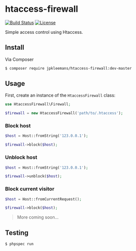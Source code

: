 # htaccess-firewall

[![Build Status](https://img.shields.io/travis/jpkleemans/htaccess-firewall.svg)](https://travis-ci.org/jpkleemans/htaccess-firewall)
[![License](https://img.shields.io/badge/license-MIT-brightgreen.svg)](LICENSE.md)

Simple access control using Htaccess.

## Install

Via Composer

``` bash
$ composer require jpkleemans/htaccess-firewall:dev-master
```

## Usage

First, create an instance of the `HtaccessFirewall` class:

``` php
use HtaccessFirewall\Firewall;

$firewall = new HtaccessFirewall('path/to/.htaccess');
```

### Block host

``` php
$host = Host::fromString('123.0.0.1');

$firewall->block($host);
```

### Unblock host

``` php
$host = Host::fromString('123.0.0.1');

$firewall->unblock($host);
```

### Block current visitor

``` php
$host = Host::fromCurrentRequest();

$firewall->block($host);
```

> More coming soon...

## Testing

``` bash
$ phpspec run
```
